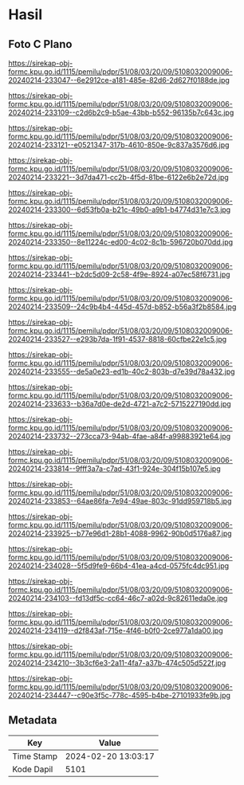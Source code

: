# Hasil

## Foto C Plano

https://sirekap-obj-formc.kpu.go.id/1115/pemilu/pdpr/51/08/03/20/09/5108032009006-20240214-233047--6e2912ce-a181-485e-82d6-2d627f0188de.jpg

https://sirekap-obj-formc.kpu.go.id/1115/pemilu/pdpr/51/08/03/20/09/5108032009006-20240214-233109--c2d6b2c9-b5ae-43bb-b552-96135b7c643c.jpg

https://sirekap-obj-formc.kpu.go.id/1115/pemilu/pdpr/51/08/03/20/09/5108032009006-20240214-233121--e0521347-317b-4610-850e-9c837a3576d6.jpg

https://sirekap-obj-formc.kpu.go.id/1115/pemilu/pdpr/51/08/03/20/09/5108032009006-20240214-233221--3d7da471-cc2b-4f5d-81be-6122e6b2e72d.jpg

https://sirekap-obj-formc.kpu.go.id/1115/pemilu/pdpr/51/08/03/20/09/5108032009006-20240214-233300--6d53fb0a-b21c-49b0-a9b1-b4774d31e7c3.jpg

https://sirekap-obj-formc.kpu.go.id/1115/pemilu/pdpr/51/08/03/20/09/5108032009006-20240214-233350--8e11224c-ed00-4c02-8c1b-596720b070dd.jpg

https://sirekap-obj-formc.kpu.go.id/1115/pemilu/pdpr/51/08/03/20/09/5108032009006-20240214-233441--b2dc5d09-2c58-4f9e-8924-a07ec58f6731.jpg

https://sirekap-obj-formc.kpu.go.id/1115/pemilu/pdpr/51/08/03/20/09/5108032009006-20240214-233509--24c9b4b4-445d-457d-b852-b56a3f2b8584.jpg

https://sirekap-obj-formc.kpu.go.id/1115/pemilu/pdpr/51/08/03/20/09/5108032009006-20240214-233527--e293b7da-1f91-4537-8818-60cfbe22e1c5.jpg

https://sirekap-obj-formc.kpu.go.id/1115/pemilu/pdpr/51/08/03/20/09/5108032009006-20240214-233555--de5a0e23-ed1b-40c2-803b-d7e39d78a432.jpg

https://sirekap-obj-formc.kpu.go.id/1115/pemilu/pdpr/51/08/03/20/09/5108032009006-20240214-233633--b36a7d0e-de2d-4721-a7c2-5715227190dd.jpg

https://sirekap-obj-formc.kpu.go.id/1115/pemilu/pdpr/51/08/03/20/09/5108032009006-20240214-233732--273cca73-94ab-4fae-a84f-a99883921e64.jpg

https://sirekap-obj-formc.kpu.go.id/1115/pemilu/pdpr/51/08/03/20/09/5108032009006-20240214-233814--9fff3a7a-c7ad-43f1-924e-304f15b107e5.jpg

https://sirekap-obj-formc.kpu.go.id/1115/pemilu/pdpr/51/08/03/20/09/5108032009006-20240214-233853--64ae86fa-7e94-49ae-803c-91dd959718b5.jpg

https://sirekap-obj-formc.kpu.go.id/1115/pemilu/pdpr/51/08/03/20/09/5108032009006-20240214-233925--b77e96d1-28b1-4088-9962-90b0d5176a87.jpg

https://sirekap-obj-formc.kpu.go.id/1115/pemilu/pdpr/51/08/03/20/09/5108032009006-20240214-234028--5f5d9fe9-66b4-41ea-a4cd-0575fc4dc951.jpg

https://sirekap-obj-formc.kpu.go.id/1115/pemilu/pdpr/51/08/03/20/09/5108032009006-20240214-234103--fd13df5c-cc64-46c7-a02d-9c82611eda0e.jpg

https://sirekap-obj-formc.kpu.go.id/1115/pemilu/pdpr/51/08/03/20/09/5108032009006-20240214-234119--d2f843af-715e-4f46-b0f0-2ce977a1da00.jpg

https://sirekap-obj-formc.kpu.go.id/1115/pemilu/pdpr/51/08/03/20/09/5108032009006-20240214-234210--3b3cf6e3-2a11-4fa7-a37b-474c505d522f.jpg

https://sirekap-obj-formc.kpu.go.id/1115/pemilu/pdpr/51/08/03/20/09/5108032009006-20240214-234447--c90e3f5c-778c-4595-b4be-27101933fe9b.jpg


## Metadata

| Key        | Value               |
| ---------- | ------------------- |
| Time Stamp | 2024-02-20 13:03:17 |
| Kode Dapil | 5101                |



